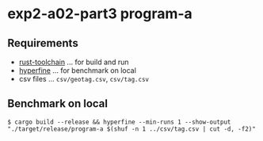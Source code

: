 # exp2-a02-part3 program-a

## Requirements

- [rust-toolchain](https://www.rust-lang.org/ja/tools/install) ... for build and run
- [hyperfine](https://github.com/sharkdp/hyperfine) ... for benchmark on local
- csv files ... `csv/geotag.csv`, `csv/tag.csv`

## Benchmark on local

```shell
$ cargo build --release && hyperfine --min-runs 1 --show-output "./target/release/program-a $(shuf -n 1 ../csv/tag.csv | cut -d, -f2)" 
```